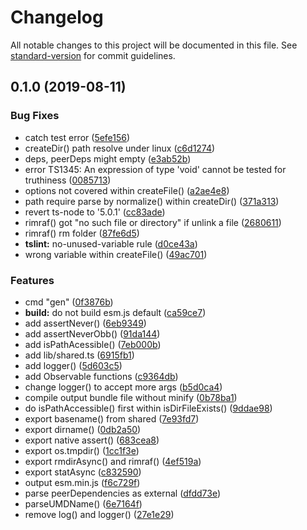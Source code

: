 # Changelog

All notable changes to this project will be documented in this file. See [standard-version](https://github.com/conventional-changelog/standard-version) for commit guidelines.

## 0.1.0 (2019-08-11)


### Bug Fixes

* catch test error ([5efe156](https://github.com/waitingsong/kmore-cli/commit/5efe156))
* createDir() path resolve under linux ([c6d1274](https://github.com/waitingsong/kmore-cli/commit/c6d1274))
* deps, peerDeps might empty ([e3ab52b](https://github.com/waitingsong/kmore-cli/commit/e3ab52b))
* error TS1345: An expression of type 'void' cannot be tested for truthiness ([0085713](https://github.com/waitingsong/kmore-cli/commit/0085713))
* options not covered within createFile() ([a2ae4e8](https://github.com/waitingsong/kmore-cli/commit/a2ae4e8))
* path require parse by normalize() within createDir() ([371a313](https://github.com/waitingsong/kmore-cli/commit/371a313))
* revert ts-node to '5.0.1' ([cc83ade](https://github.com/waitingsong/kmore-cli/commit/cc83ade))
* rimraf() got "no such file or directory" if unlink a file ([2680611](https://github.com/waitingsong/kmore-cli/commit/2680611))
* rimraf() rm folder ([87fe6d5](https://github.com/waitingsong/kmore-cli/commit/87fe6d5))
* **tslint:** no-unused-variable rule ([d0ce43a](https://github.com/waitingsong/kmore-cli/commit/d0ce43a))
* wrong variable within createFile() ([49ac701](https://github.com/waitingsong/kmore-cli/commit/49ac701))


### Features

* cmd "gen" ([0f3876b](https://github.com/waitingsong/kmore-cli/commit/0f3876b))
* **build:** do not build esm.js default ([ca59ce7](https://github.com/waitingsong/kmore-cli/commit/ca59ce7))
* add assertNever() ([6eb9349](https://github.com/waitingsong/kmore-cli/commit/6eb9349))
* add assertNeverObb() ([91da144](https://github.com/waitingsong/kmore-cli/commit/91da144))
* add isPathAcessible() ([7eb000b](https://github.com/waitingsong/kmore-cli/commit/7eb000b))
* add lib/shared.ts ([6915fb1](https://github.com/waitingsong/kmore-cli/commit/6915fb1))
* add logger() ([5d603c5](https://github.com/waitingsong/kmore-cli/commit/5d603c5))
* add Observable functions ([c9364db](https://github.com/waitingsong/kmore-cli/commit/c9364db))
* change logger() to accept more args ([b5d0ca4](https://github.com/waitingsong/kmore-cli/commit/b5d0ca4))
* compile output bundle file without minify ([0b78ba1](https://github.com/waitingsong/kmore-cli/commit/0b78ba1))
* do isPathAccessible() first within isDirFileExists() ([9ddae98](https://github.com/waitingsong/kmore-cli/commit/9ddae98))
* export basename() from shared ([7e93fd7](https://github.com/waitingsong/kmore-cli/commit/7e93fd7))
* export dirname() ([0db2a50](https://github.com/waitingsong/kmore-cli/commit/0db2a50))
* export native assert() ([683cea8](https://github.com/waitingsong/kmore-cli/commit/683cea8))
* export os.tmpdir() ([1cc1f3e](https://github.com/waitingsong/kmore-cli/commit/1cc1f3e))
* export rmdirAsync() and rimraf() ([4ef519a](https://github.com/waitingsong/kmore-cli/commit/4ef519a))
* export statAsync ([c832590](https://github.com/waitingsong/kmore-cli/commit/c832590))
* output esm.min.js ([f6c729f](https://github.com/waitingsong/kmore-cli/commit/f6c729f))
* parse peerDependencies as external ([dfdd73e](https://github.com/waitingsong/kmore-cli/commit/dfdd73e))
* parseUMDName() ([6e7164f](https://github.com/waitingsong/kmore-cli/commit/6e7164f))
* remove log() and logger() ([27e1e29](https://github.com/waitingsong/kmore-cli/commit/27e1e29))
